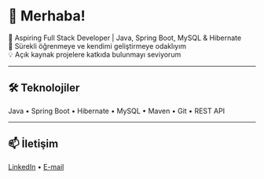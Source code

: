 # 👋 Merhaba!

🚀 Aspiring Full Stack Developer | Java, Spring Boot, MySQL & Hibernate  
🌱 Sürekli öğrenmeye ve kendimi geliştirmeye odaklıyım  
💡 Açık kaynak projelere katkıda bulunmayı seviyorum  

---

## 🛠️ Teknolojiler
Java • Spring Boot • Hibernate • MySQL • Maven • Git • REST API

---

## 📫 İletişim
[LinkedIn](https://www.linkedin.com/in/rasimtuzluoglu) • [E-mail](rasimtuzluoglu12@gmail.com)


<!--
**Rasimtuzluoglu/Rasimtuzluoglu** is a ✨ _special_ ✨ repository because its `README.md` (this file) appears on your GitHub profile.

Here are some ideas to get you started:

- 🔭 I’m currently working on ...
- 🌱 I’m currently learning ...
- 👯 I’m looking to collaborate on ...
- 🤔 I’m looking for help with ...
- 💬 Ask me about ...
- 📫 How to reach me: ...
- 😄 Pronouns: ...
- ⚡ Fun fact: ...
-->
